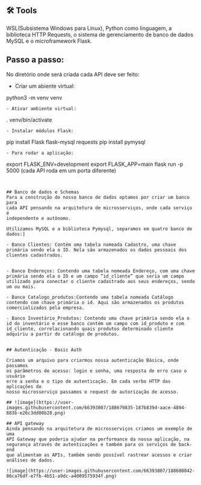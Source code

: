 
## 🛠 Tools

WSL(Subsistema Windows para Linux), Python como linguagem, a biblioteca
HTTP Requests, o sistema de gerenciamento de banco de dados MySQL e o
microframework Flask.

## Passo a passo:
No diretório onde será criada cada API deve ser feito:
- Criar um abiente virtual:

python3 -m venv venv
```
- Ativar ambiente virtual:
```
. venv/bin/activate
```
- Instalar módulos Flask:
```
pip install Flask flask-mysql requests
pip install pymysql
```
- Para rodar a aplicação:
```
export FLASK_ENV=development
export FLASK_APP=main
flask run -p 5000 (cada API roda em um porta diferente)
```


## Banco de dados e Schemas
Para a construção do nosso banco de dados optamos por criar um banco para
cada API pensando na arquitetura de microsserviços, onde cada serviço é
independente e autônomo.

Utilizamos MySQL e a biblioteca Pymysql, separamos em quatro banco de
dados:]

- Banco Clientes: Contém uma tabela nomeada Cadastro, uma chave primária sendo ela o ID. Nela são armazenados os dados pessoais dos clientes cadastrados.


- Banco Endereços: Contendo uma tabela nomeada Endereço, com uma chave primária sendo ela o ID e um campo “id_cliente” que seria um campo utilizado para conectar o cliente cadastrado aos seus endereços, sendo um ou mais.

- Banco Catalogo_produtos:Contendo uma tabela nomeada Catálogo contendo com chave primária o id. Aqui são armazenados os produtos comercializados pela empresa.

- Banco Inventário_Produtos: Contendo uma chave primária sendo ela o id do inventário e esse banco contém um campo com id_produto e com id_cliente, correlacionando quais produtos determinado cliente adquiriu a partir do catálogo de produtos.


## Autenticação - Basic Auth

Criamos um arquivo para criarmos nossa autenticação Básica, onde passamos
os parâmetros de acesso: login e senha, uma resposta de erro caso o usuário
erre a senha e o tipo de autenticação. Em cada verbo HTTP das aplicações do
nosso microsserviço passamos o request de autorização de acesso.

## ![image](https://user-images.githubusercontent.com/66393807/188679835-187b839d-aace-4894-883b-e26c3dd08b28.png)

## API gateway
Ainda pensando na arquitetura de microsserviços criamos um exemplo de uma
API Gateway que poderia ajudar na performance da nossa aplicação, na
segurança através de autenticações e também para os serviços de back-end
que alimentam as APIs, também sendo possível rastrear acessos e criar
análises de dados.

![image](https://user-images.githubusercontent.com/66393807/188680042-86ca76df-e7fb-4b51-a9dc-a4009575934f.png)
